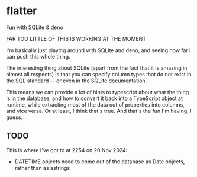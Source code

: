 # flatter
Fun with SQLite &amp; deno

FAR TOO LITTLE OF THIS IS WORKING AT THE MOMENT

I'm basically just playing around with SQLite and deno, and seeing how far I can push this
whole thing.

The interesting thing about SQLite (apart from the fact that it is amazing in almost all respects) is that
you can specify column types that do not exist in the SQL standard -- or even in the SQLite documentation.

This means we can provide a lot of hints to typescript about what the thing is in the database, and how
to convert it back into a TypeScript object at runtime, while extracting most of the data out of properties
into columns, and vice versa. Or at least, I think that's true. And that's the fun I'm having, I guess.


## TODO

This is where I've got to at 2254 on 20 Nov 2024:

* DATETIME objects need to come out of the database as Date objects, rather than as astrings

